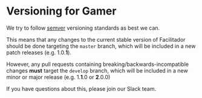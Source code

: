 # Versioning for Gamer

We try to follow [semver](http://semver.org/) versioning standards as best we can.

This means that any changes to the current stable version of Facilitador should be done targeting the `master` branch, which will be included in a new patch releases (e.g. 1.0.**1**).

However, any pull requests containing breaking/backwards-incompatible changes **must** target the `develop` branch, which will be included in a new minor or major release (e.g. 1.**1**.0 or **2**.0.0)

If you have questions about this, please join our Slack team.
